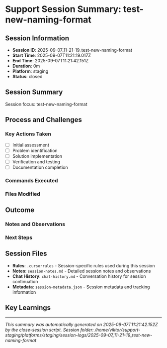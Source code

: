 # Support Session Summary: test-new-naming-format

## Session Information
- **Session ID**: 2025-09-07_11-21-19_test-new-naming-format
- **Start Time**: 2025-09-07T11:21:19.017Z
- **End Time**: 2025-09-07T11:21:42.151Z
- **Duration**: 0m
- **Platform**: staging
- **Status**: closed

## Session Summary
Session focus: test-new-naming-format

## Process and Challenges

### Key Actions Taken
- [ ] Initial assessment
- [ ] Problem identification
- [ ] Solution implementation
- [ ] Verification and testing
- [ ] Documentation completion

### Commands Executed
<!-- Track important commands and their results -->

### Files Modified
<!-- List files that were changed during this session -->

## Outcome

### Notes and Observations
<!-- Add your observations, decisions, and important findings here -->

### Next Steps
<!-- What needs to be done next or in follow-up sessions -->

## Session Files
- **Rules**: `.cursorrules` - Session-specific rules used during this session
- **Notes**: `session-notes.md` - Detailed session notes and observations
- **Chat History**: `chat-history.md` - Conversation history for session continuation
- **Metadata**: `session-metadata.json` - Session metadata and tracking information

## Key Learnings
<!-- Add important insights and lessons learned from this session -->

---
*This summary was automatically generated on 2025-09-07T11:21:42.152Z by the close-session script.*
*Session folder: /home/viktor/support-staging/platforms/staging/session-logs/2025-09-07_11-21-19_test-new-naming-format*

